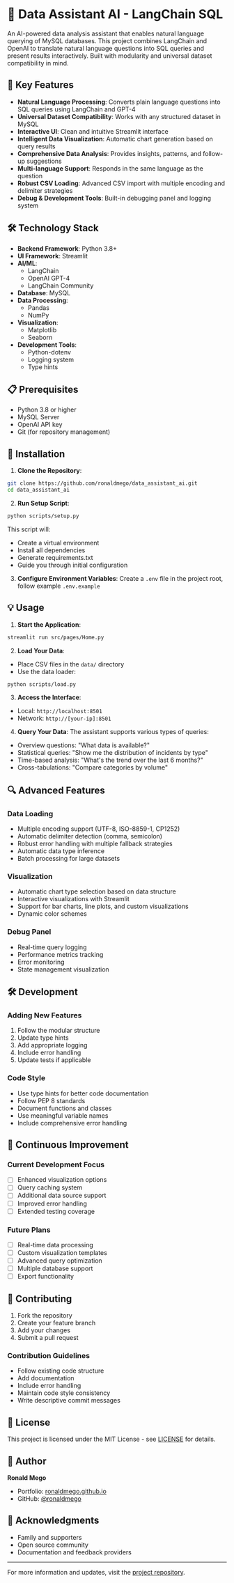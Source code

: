 # 🤖 Data Assistant AI - LangChain SQL

An AI-powered data analysis assistant that enables natural language querying of MySQL databases. This project combines LangChain and OpenAI to translate natural language questions into SQL queries and present results interactively. Built with modularity and universal dataset compatibility in mind.

## 🌟 Key Features

- **Natural Language Processing**: Converts plain language questions into SQL queries using LangChain and GPT-4
- **Universal Dataset Compatibility**: Works with any structured dataset in MySQL
- **Interactive UI**: Clean and intuitive Streamlit interface
- **Intelligent Data Visualization**: Automatic chart generation based on query results
- **Comprehensive Data Analysis**: Provides insights, patterns, and follow-up suggestions
- **Multi-language Support**: Responds in the same language as the question
- **Robust CSV Loading**: Advanced CSV import with multiple encoding and delimiter strategies
- **Debug & Development Tools**: Built-in debugging panel and logging system

## 🛠️ Technology Stack

- **Backend Framework**: Python 3.8+
- **UI Framework**: Streamlit
- **AI/ML**:
  - LangChain
  - OpenAI GPT-4
  - LangChain Community
- **Database**: MySQL
- **Data Processing**:
  - Pandas
  - NumPy
- **Visualization**:
  - Matplotlib
  - Seaborn
- **Development Tools**:
  - Python-dotenv
  - Logging system
  - Type hints

## 📋 Prerequisites

- Python 3.8 or higher
- MySQL Server
- OpenAI API key
- Git (for repository management)

## 🚀 Installation

1. **Clone the Repository**:
```bash
git clone https://github.com/ronaldmego/data_assistant_ai.git
cd data_assistant_ai
```

2. **Run Setup Script**:
```bash
python scripts/setup.py
```
This script will:
- Create a virtual environment
- Install all dependencies
- Generate requirements.txt
- Guide you through initial configuration

3. **Configure Environment Variables**:
Create a `.env` file in the project root, follow example `.env.example`

## 💡 Usage

1. **Start the Application**:
```bash
streamlit run src/pages/Home.py
```

2. **Load Your Data**:
- Place CSV files in the `data/` directory
- Use the data loader:
```bash
python scripts/load.py
```

3. **Access the Interface**:
- Local: `http://localhost:8501`
- Network: `http://[your-ip]:8501`

4. **Query Your Data**:
The assistant supports various types of queries:
- Overview questions: "What data is available?"
- Statistical queries: "Show me the distribution of incidents by type"
- Time-based analysis: "What's the trend over the last 6 months?"
- Cross-tabulations: "Compare categories by volume"

## 🔍 Advanced Features

### Data Loading
- Multiple encoding support (UTF-8, ISO-8859-1, CP1252)
- Automatic delimiter detection (comma, semicolon)
- Robust error handling with multiple fallback strategies
- Automatic data type inference
- Batch processing for large datasets

### Visualization
- Automatic chart type selection based on data structure
- Interactive visualizations with Streamlit
- Support for bar charts, line plots, and custom visualizations
- Dynamic color schemes

### Debug Panel
- Real-time query logging
- Performance metrics tracking
- Error monitoring
- State management visualization

## 🛠️ Development

### Adding New Features
1. Follow the modular structure
2. Update type hints
3. Add appropriate logging
4. Include error handling
5. Update tests if applicable

### Code Style
- Use type hints for better code documentation
- Follow PEP 8 standards
- Document functions and classes
- Use meaningful variable names
- Include comprehensive error handling

## 🔄 Continuous Improvement

### Current Development Focus
- [ ] Enhanced visualization options
- [ ] Query caching system
- [ ] Additional data source support
- [ ] Improved error handling
- [ ] Extended testing coverage

### Future Plans
- [ ] Real-time data processing
- [ ] Custom visualization templates
- [ ] Advanced query optimization
- [ ] Multiple database support
- [ ] Export functionality

## 🤝 Contributing

1. Fork the repository
2. Create your feature branch
3. Add your changes
4. Submit a pull request

### Contribution Guidelines
- Follow existing code structure
- Add documentation
- Include error handling
- Maintain code style consistency
- Write descriptive commit messages

## 📄 License

This project is licensed under the MIT License - see [LICENSE](LICENSE) for details.

## 👥 Author

**Ronald Mego**
- Portfolio: [ronaldmego.github.io](https://ronaldmego.github.io/)
- GitHub: [@ronaldmego](https://github.com/ronaldmego)

## 🙏 Acknowledgments

- Family and supporters
- Open source community
- Documentation and feedback providers

---

For more information and updates, visit the [project repository](https://github.com/ronaldmego/data_assistant_ai).
